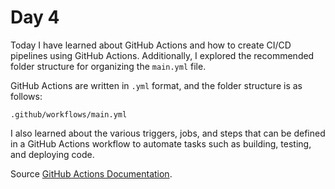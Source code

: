 # Day 4
Today I have learned about GitHub Actions and how to create CI/CD pipelines using GitHub Actions. Additionally, I explored the recommended folder structure for organizing the `main.yml` file.

GitHub Actions are written in `.yml` format, and the folder structure is as follows:
```
.github/workflows/main.yml
```

I also learned about the various triggers, jobs, and steps that can be defined in a GitHub Actions workflow to automate tasks such as building, testing, and deploying code.

Source [GitHub Actions Documentation](https://docs.github.com/en/actions).